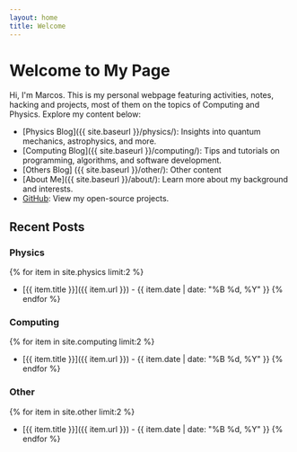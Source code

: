 ```yaml
---
layout: home
title: Welcome
---
```

# Welcome to My Page

Hi, I'm Marcos. This is my personal webpage featuring activities, notes, hacking and projects, most of them on the topics of Computing and Physics. Explore my content below:

- [Physics Blog]({{ site.baseurl }}/physics/): Insights into quantum mechanics, astrophysics, and more.
- [Computing Blog]({{ site.baseurl }}/computing/): Tips and tutorials on programming, algorithms, and software development.
- [Others Blog] ({{ site.baseurl }}/other/): Other content
- [About Me]({{ site.baseurl }}/about/): Learn more about my background and interests.
- [GitHub](https://github.com/marc029github): View my open-source projects.

## Recent Posts

### Physics
{% for item in site.physics limit:2 %}
- [{{ item.title }}]({{ item.url }}) - {{ item.date | date: "%B %d, %Y" }}
{% endfor %}

### Computing
{% for item in site.computing limit:2 %}
- [{{ item.title }}]({{ item.url }}) - {{ item.date | date: "%B %d, %Y" }}
{% endfor %}

### Other
{% for item in site.other limit:2 %}
- [{{ item.title }}]({{ item.url }}) - {{ item.date | date: "%B %d, %Y" }}
{% endfor %}